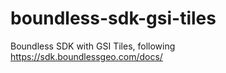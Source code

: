 # boundless-sdk-gsi-tiles
Boundless SDK with GSI Tiles, following https://sdk.boundlessgeo.com/docs/
